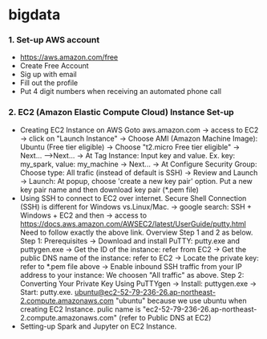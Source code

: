 # bigdata
### 1. Set-up AWS account
- https://aws.amazon.com/free
- Create Free Account
- Sig up with email
- Fill out the profile
- Put 4 digit numbers when receiving an automated phone call

### 2. EC2 (Amazon Elastic Compute Cloud) Instance Set-up  
- Creating EC2 Instance on AWS
  Goto aws.amazon.com 
  -> access to EC2 
  -> click on "Launch Instance" 
  -> Choose AMI (Amazon Machine Image): Ubuntu (Free tier eligible) 
  -> Choose "t2.micro Free tier eligible" 
  -> Next... -->Next...
  -> At Tag Instance: Input key and value. Ex. key: my_spark, value: my_machine
  -> Next...
  -> At Configure Security Group: Choose type: All trafic (instead of default is SSH)
  -> Review and Launch
  -> Launch: At popup, choose 'create a new key pair' option. 
     Put a new key pair name and then download key pair (*.pem file)  
- Using SSH to connect to EC2 over internet. 
  Secure Shell Connection (SSH) is different for Windows vs.Linux/Mac.
  -> google search: SSH + Windows + EC2 and then 
  -> access to https://docs.aws.amazon.com/AWSEC2/latest/UserGuide/putty.html
  Need to follow exactly the above link. Overview Step 1 and 2 as below.
  Step 1: Prerequisites
  -> Download and install PuTTY:  putty.exe and  puttygen.exe
  -> Get the ID of the instance: refer from EC2
  -> Get the public DNS name of the instance: refer to EC2
  -> Locate the private key: refer to *.pem file above
  -> Enable inbound SSH traffic from your IP address to your instance: We choosen "All traffic" as above.
  Step 2: Converting Your Private Key Using PuTTYgen
  -> Install: puttygen.exe 
  -> Start: putty.exe. 
      ubuntu@ec2-52-79-236-26.ap-northeast-2.compute.amazonaws.com
      "ubuntu" because we use ubuntu when creating EC2 Instance.
      pulic name is "ec2-52-79-236-26.ap-northeast-2.compute.amazonaws.com" (refer to Public DNS at EC2)
- Setting-up Spark and Jupyter on EC2 Instance.
